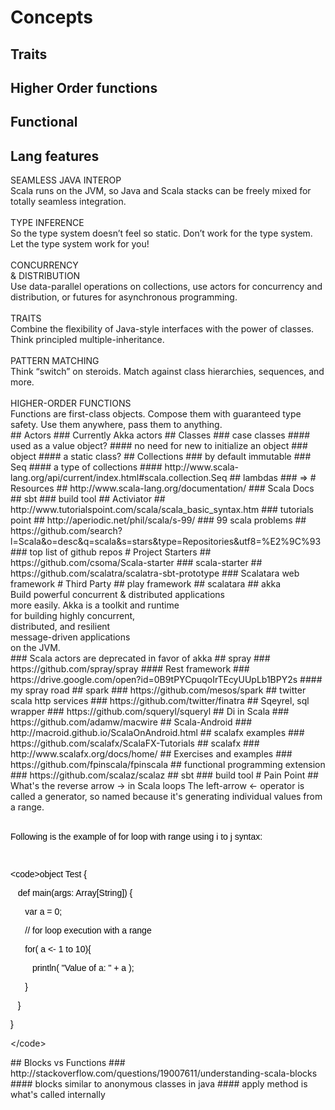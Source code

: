 # Concepts
## Traits
## Higher Order functions
## Functional
## Lang features
<div>SEAMLESS JAVA INTEROP<br></div><div>Scala runs on the JVM, so Java and Scala stacks can be freely mixed for totally seamless integration.</div><div><br></div><div>TYPE INFERENCE</div><div>So the type system doesn&#x2019;t feel so static. Don&#x2019;t work for the type system. Let the type system work for you!</div><div><br></div><div>CONCURRENCY</div><div>&amp; DISTRIBUTION</div><div>Use data-parallel operations on collections, use actors for concurrency and distribution, or futures for asynchronous programming.</div><div><br></div><div>TRAITS</div><div>Combine the flexibility of Java-style interfaces with the power of classes. Think principled multiple-inheritance.</div><div><br></div><div>PATTERN MATCHING</div><div>Think &#x201C;switch&#x201D; on steroids. Match against class hierarchies, sequences, and more.</div><div><br></div><div>HIGHER-ORDER FUNCTIONS</div><div>Functions are first-class objects. Compose them with guaranteed type safety. Use them anywhere, pass them to anything.</div>
## Actors
### Currently Akka actors
## Classes 
### case classes
#### used as a value object?
#### no need for new to initialize an object
### object
#### a static class?
## Collections
### by default immutable
### Seq
#### a type of collections
#### http://www.scala-lang.org/api/current/index.html#scala.collection.Seq
## lambdas
### =>
# Resources
## http://www.scala-lang.org/documentation/
### Scala Docs
## sbt
### build tool
## Activiator
## http://www.tutorialspoint.com/scala/scala_basic_syntax.htm
### tutorials point
## http://aperiodic.net/phil/scala/s-99/
### 99 scala problems
## https://github.com/search?l=Scala&o=desc&q=scala&s=stars&type=Repositories&utf8=%E2%9C%93
### top list of github repos
# Project Starters
## https://github.com/csoma/Scala-starter
### scala-starter
## https://github.com/scalatra/scalatra-sbt-prototype
### Scalatara web framework
# Third Party
## play framework
## scalatara
## akka
<div>Build powerful concurrent &amp; distributed applications</div><div>more easily. Akka is a toolkit and runtime</div><div>for building highly concurrent,</div><div>distributed, and resilient</div><div>message-driven applications</div><div>on the JVM.</div>
### Scala actors are deprecated in favor of akka
## spray
### https://github.com/spray/spray
#### Rest framework
### https://drive.google.com/open?id=0B9tPYCpuqoIrTEcyUUpLb1BPY2s
#### my spray road
## spark
### https://github.com/mesos/spark
## twitter scala http services
### https://github.com/twitter/finatra
## Sqeyrel, sql wrapper
### https://github.com/squeryl/squeryl
## Di in Scala
### https://github.com/adamw/macwire
## Scala-Android
### http://macroid.github.io/ScalaOnAndroid.html
## scalafx examples
### https://github.com/scalafx/ScalaFX-Tutorials
## scalafx
### http://www.scalafx.org/docs/home/
## Exercises and examples
### https://github.com/fpinscala/fpinscala
## functional programming extension
### https://github.com/scalaz/scalaz
## sbt
### build tool
# Pain Point
## What's the reverse arrow -> in Scala loops
The left-arrow &lt;- operator is called a generator, so named because it&apos;s generating individual values from a range.<div><br></div><div><p><font color="#000000" face="Verdana, Geneva, Tahoma, Arial, Helvetica, sans-serif"><span>Following is the example of for loop with range using i to j syntax:</span></font></p><p><font color="#000000" face="Verdana, Geneva, Tahoma, Arial, Helvetica, sans-serif"><span><br></span></font></p><p><font color="#000000" face="Verdana, Geneva, Tahoma, Arial, Helvetica, sans-serif"><span>&lt;code&gt;object Test {</span></font></p><p><font color="#000000" face="Verdana, Geneva, Tahoma, Arial, Helvetica, sans-serif"><span>&#xA0; &#xA0;def main(args: Array[String]) {</span></font></p><p><font color="#000000" face="Verdana, Geneva, Tahoma, Arial, Helvetica, sans-serif"><span>&#xA0; &#xA0; &#xA0; var a = 0;</span></font></p><p><font color="#000000" face="Verdana, Geneva, Tahoma, Arial, Helvetica, sans-serif"><span>&#xA0; &#xA0; &#xA0; // for loop execution with a range</span></font></p><p><font color="#000000" face="Verdana, Geneva, Tahoma, Arial, Helvetica, sans-serif"><span>&#xA0; &#xA0; &#xA0; for( a &lt;- 1 to 10){</span></font></p><p><font color="#000000" face="Verdana, Geneva, Tahoma, Arial, Helvetica, sans-serif"><span>&#xA0; &#xA0; &#xA0; &#xA0; &#xA0;println( &quot;Value of a: &quot; + a );</span></font></p><p><font color="#000000" face="Verdana, Geneva, Tahoma, Arial, Helvetica, sans-serif"><span>&#xA0; &#xA0; &#xA0; }</span></font></p><p><font color="#000000" face="Verdana, Geneva, Tahoma, Arial, Helvetica, sans-serif"><span>&#xA0; &#xA0;}</span></font></p><p><font color="#000000" face="Verdana, Geneva, Tahoma, Arial, Helvetica, sans-serif"><span>}</span></font></p><p><span>&lt;/code&gt;</span></p></div>
## Blocks vs Functions
### http://stackoverflow.com/questions/19007611/understanding-scala-blocks
#### blocks similar to anonymous classes in java
#### apply method is what's called internally
